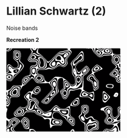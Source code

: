 # Lillian Schwartz (2)

Noise bands

**Recreation 2**

<img src="../images/rtp_4_schwartz2_recreation.png" width="300" />